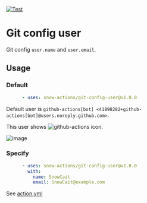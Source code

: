[![Test](https://github.com/snow-actions/git-config-user/actions/workflows/test.yml/badge.svg)](https://github.com/snow-actions/git-config-user/actions/workflows/test.yml)

# Git config user

Git config `user.name` and `user.email`.

## Usage

### Default

```yml
      - uses: snow-actions/git-config-user@v1.0.0
```

Default user is `github-actions[bot] <41898282+github-actions[bot]@users.noreply.github.com>`.

This user shows ![github-actions](https://avatars.githubusercontent.com/in/15368?s=15&v=4) icon.

![image](https://user-images.githubusercontent.com/1297512/156898841-79f7a427-8e4c-4f36-9e78-c800d01887eb.png)

### Specify

```yml
      - uses: snow-actions/git-config-user@v1.0.0
        with:
          name: SnowCait
          email: SnowCait@example.com
```

See [action.yml](action.yml)
